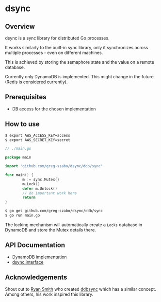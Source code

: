 # dsync

## Overview
dsync is a sync library for distributed Go processes.

It works similarly to the built-in sync library, only it synchronizes across multiple processes - even on different machines.

This is achieved by storing the semaphore state and the value on a remote database.

Currently only DynamoDB is implemented. This might change in the future (Redis is considered currently).

## Prerequisites

- DB access for the chosen implementation

## How to use

```bash
$ export AWS_ACCESS_KEY=access
$ export AWS_SECRET_KEY=secret
```

```go
// ./main.go

package main

import "github.com/greg-szabo/dsync/ddb/sync"

func main() {
		m := sync.Mutex{}
		m.Lock()
		defer m.Unlock()
		// do important work here
		return
}
```

```bash
$ go get github.com/greg-szabo/dsync/ddb/sync
$ go run main.go
```

The locking mechanism will automatically create a `Locks` database in DynamoDB and store the Mutex details there.


## API Documentation

- [DynamoDB implementation](https://godoc.org/github.com/greg-szabo/dsync/ddb/sync)
- [dsync interface](https://godoc.org/github.com/greg-szabo/dsync/dsync)

## Acknowledgements

Shout out to [Ryan Smith](https://github.com/ryandotsmith/) who created [ddbsync](https://github.com/ryandotsmith/ddbsync) which has a similar concept. Among others, his work inspired this library.
